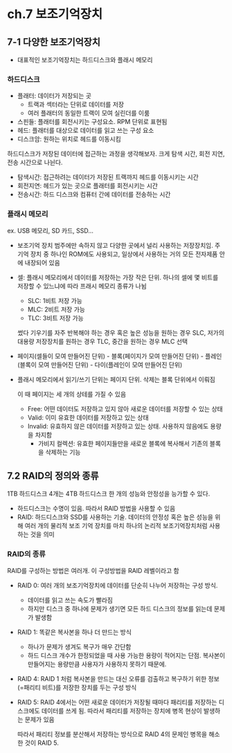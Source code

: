 # ch.7 보조기억장치

## 7-1 다양한 보조기억장치

- 대표적인 보조기억장치는 하드디스크와 플래시 메모리

### 하드디스크

- 플래터: 데이터가 저장되는 곳
    - 트랙과 섹터라는 단위로 데이터를 저장
    - 여러 플래터의 동일한 트랙이 모여 실린더를 이룸
- 스핀들: 플래터를 회전시키는 구성요소. RPM 단위로 표현됨
- 헤드: 플래터를 대상으로 데이터를 읽고 쓰는 구성 요소
- 디스크암: 원하는 위치로 헤드를 이동시킴

하드디스크가 저장된 데이터에 접근하는 과정을 생각해보자. 크게 탐색 시간, 회전 지연, 전송 시간으로 나뉜다.

- 탐색시간: 접근하려는 데이터가 저장된 트랙까지 헤드를 이동시키는 시간
- 회전지연: 헤드가 있는 곳으로 플래터를 회전시키는 시간
- 전송시간: 하드 디스크와 컴퓨터 간에 데이터를 전송하는 시간

### 플래시 메모리

ex. USB 메모리, SD 카드, SSD…

- 보조기억 장치 범주에만 속하지 않고 다양한 곳에서 널리 사용하는 저장장치임. 주기억 장치 중 하나인 ROM에도 사용되고, 일상에서 사용하는 거의 모든 전자제품 안에 내장되어 있음
- 셀: 플래시 메모리에서 데이터를 저장하는 가장 작은 단위. 하나의 셀에 몇 비트를 저장할 수 있느냐에 따라 프래시 메모리 종류가 나뉨
    - SLC: 1비트 저장 가능
    - MLC: 2비트 저장 가능
    - TLC: 3비트 저장 가능
    
    썼다 기우기를 자주 반복해야 하는 경우 혹은 높은 성능을 원하는 경우 SLC, 저가의 대용량 저장장치를 원하는 경우 TLC, 중간을 원하는 경우 MLC 선택
    
- 페이지(셀들이 모여 만들어진 단위) - 블록(페이지가 모여 만들어진 단위) - 플레인(블록이 모여 만들어진 단위) - 다이(플레인이 모여 만들어진 단위)
- 플래시 메모리에서 읽기/쓰기 단위는 페이지 단위. 삭제는 블록 단위에서 이뤄짐
    
    이 때 페이지는 세 개의 상테를 가질 수 있음
    
    - Free: 어떤 데이터도 저장하고 있지 않아 새로운 데이터를 저장할 수 있는 상태
    - Valid: 이미 유효한 데이터를 저장하고 있는 상태
    - Invalid: 유효하지 않은 데이터를 저장하고 있는 상태. 사용하지 않음에도 용량을 차지함
        - 가비지 컬렉션: 유효한 페이지들만을 새로운 블록에 복사해서 기존의 블록을 삭제하는 기능

## 7.2 RAID의 정의와 종류

1TB 하드디스크 4개는 4TB 하드디스크 한 개의 성능와 안정성을 능가할 수 있다.

- 하드디스크는 수명이 있음. 따라서 RAID 방법을 사용할 수 있음
- RAID: 하드디스크와 SSD를 사용하는 기술. 데이터의 안정성 혹은 높은 성능을 위해 여러 개의 물리적 보조 기억 장치를 마치 하나의 논리적 보조기억장치처럼 사용하는 것을 의미

### RAID의 종류

RAID를 구성하는 방법은 여러개. 이 구성방법을 RAID 레벨이라고 함

- RAID 0: 여러 개의 보조기억장치에 데이터를 단순히 나누어 저장하는 구성 방식.
    - 데이터를 읽고 쓰는 속도가 빨라짐
    - 하지만 디스크 중 하나에 문제가 생기면 모든 하드 디스크의 정보를 읽는데 문제가 발생함
- RAID 1: 똑같은 복사본을 하나 더 만드는 방식
    - 하나가 문제가 생겨도 복구가 매우 간단함
    - 하드 디스크 개수가 한정되었을 때 사용 가능한 용량이 적어지는 단점. 복사본이 만들어지는 용량만큼 사용자가 사용하지 못하기 때문에.
- RAID 4: RAID 1 처럼 복사본을 만드는 대신 오류를 검출하고 복구하기 위한 정보(=패리티 비트)를 저장한 장치를 두는 구성 방식
- RAID 5: RAID 4에서는 어떤 새로운 데이터가 저장될 때마다 패리티를 저장하는 디스크에도 데이터를 쓰게 됨. 따라서 패리티를 저장하는 장치에 병목 현상이 발생하는 문제가 있음
    
    따라서 패리티 정보를 분산해서 저장하는 방식으로 RAID 4의 문제인 병목을 해소한 것이 RAID 5.

